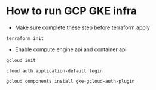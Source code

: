 # How to run GCP GKE infra

- Make sure complete these step before terraform apply

```
terraform init
```

- Enable compute engine api and container api

```
gcloud init
```

```
cloud auth application-default login
```

```
gcloud components install gke-gcloud-auth-plugin
```
